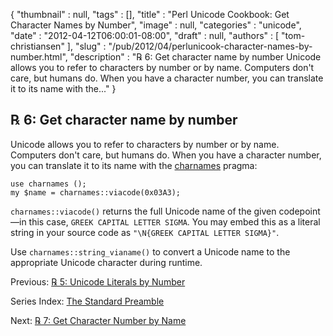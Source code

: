 {
   "thumbnail" : null,
   "tags" : [],
   "title" : "Perl Unicode Cookbook: Get Character Names by Number",
   "image" : null,
   "categories" : "unicode",
   "date" : "2012-04-12T06:00:01-08:00",
   "draft" : null,
   "authors" : [
      "tom-christiansen"
   ],
   "slug" : "/pub/2012/04/perlunicook-character-names-by-number.html",
   "description" : "℞ 6: Get character name by number Unicode allows you to refer to characters by number or by name. Computers don't care, but humans do. When you have a character number, you can translate it to its name with the..."
}



℞ 6: Get character name by number
---------------------------------

Unicode allows you to refer to characters by number or by name. Computers don't care, but humans do. When you have a character number, you can translate it to its name with the [charnames](http://perldoc.perl.org/charnames.html) pragma:

    use charnames ();
    my $name = charnames::viacode(0x03A3);

`charnames::viacode()` returns the full Unicode name of the given codepoint—in this case, `GREEK CAPITAL LETTER SIGMA`. You may embed this as a literal string in your source code as `"\N{GREEK CAPITAL LETTER SIGMA}"`.

Use `charnames::string_vianame()` to convert a Unicode name to the appropriate Unicode character during runtime.

Previous: [℞ 5: Unicode Literals by Number](/pub/2012/04/perlunicook-unicode-literals-by-number.html)

Series Index: [The Standard Preamble](/pub/2012/04/perlunicook-standard-preamble.html)

Next: [℞ 7: Get Character Number by Name](/pub/2012/04/perlunicook-character-numbers-by-name.html)
